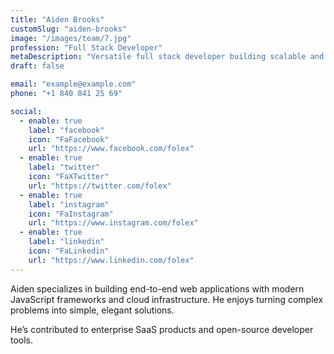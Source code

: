 ```yaml
---
title: "Aiden Brooks"
customSlug: "aiden-brooks"
image: "/images/team/7.jpg"
profession: "Full Stack Developer"
metaDescription: "Versatile full stack developer building scalable and performant web apps."
draft: false

email: "example@example.com"
phone: "+1 840 841 25 69"

social:
  - enable: true
    label: "facebook"
    icon: "FaFacebook"
    url: "https://www.facebook.com/folex"
  - enable: true
    label: "twitter"
    icon: "FaXTwitter"
    url: "https://twitter.com/folex"
  - enable: true
    label: "instagram"
    icon: "FaInstagram"
    url: "https://www.instagram.com/folex"
  - enable: true
    label: "linkedin"
    icon: "FaLinkedin"
    url: "https://www.linkedin.com/folex"
---
```


Aiden specializes in building end-to-end web applications with modern JavaScript frameworks and cloud infrastructure. He enjoys turning complex problems into simple, elegant solutions.

He’s contributed to enterprise SaaS products and open-source developer tools.
